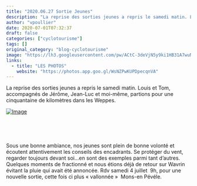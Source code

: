 ```yaml
---
title: "2020.06.27 Sortie Jeunes"
description: "La reprise des sorties jeunes a repris le samedi matin. Louis et Tom, accompagnés de Jérôme, Jean-Luc et moi-même, partions pour une cinquantaine de kilomètres dans les Weppes."
author: "vpoullier"
date: 2020-07-01T07:32:37
draft: false
categories: ["cyclotourisme"]
tags: []
original_category: "blog-cyclotourisme"
image: "https://lh3.googleusercontent.com/pw/ACtC-3deVjN5y9ki1HB31A7wuNlem-GdplVZMUmECEq3mJ5eJZGXKpHqleLLK85e2dvNBDcW-gnuLz-JiPNoinxXiShSgpapQrclyQ1yGlxCTADcBCk-pfBDydp4hMX5FfkkTus3DnvAyRq_96V-cXST2wZjvw=w1019-h764-no?authuser=0"
links:
  - title: "LES PHOTOS"
    website: "https://photos.app.goo.gl/WsNZPwKUPDpecqnVA"
---
```


La reprise des sorties jeunes a repris le samedi matin. Louis et Tom, accompagnés de Jérôme, Jean-Luc et moi-même, partions pour une cinquantaine de kilomètres dans les Weppes.

<!--more-->

[![Image](https://lh3.googleusercontent.com/pw/ACtC-3dCaBLQtHpPBujB5Y7gqIiS9_nav1UhFdSYHBHUzqO624H7EW0xH_jR92EgzU5rgdvoyFwVr2BNSkMM9QsNy-Gr8qumtGpN7T8KvmrUptLUdYHvXBjhbEym-aibAAbwFgAlWEloJNb_e7IoPQ_UOr5DgQ=w1019-h764-no?authuser=0)](https://lh3.googleusercontent.com/pw/ACtC-3dCaBLQtHpPBujB5Y7gqIiS9_nav1UhFdSYHBHUzqO624H7EW0xH_jR92EgzU5rgdvoyFwVr2BNSkMM9QsNy-Gr8qumtGpN7T8KvmrUptLUdYHvXBjhbEym-aibAAbwFgAlWEloJNb_e7IoPQ_UOr5DgQ=w1019-h764-no?authuser=0)

&nbsp;

&nbsp;

Sous une bonne ambiance, nos jeunes sont plein de bonne volonté et écoutent attentivement les conseils des encadrants. Se protéger du vent, regarder toujours devant soi…en sont des exemples parmi tant d’autres. Quelques moments de fractionné et nous étions déjà de retour sur Wavrin évitant la pluie qui avait été annoncée. Rdv samedi 4 juillet &nbsp;9h, pour une nouvelle sortie, cette fois ci plus «&nbsp;vallonnée&nbsp;»&nbsp; Mons-en Pévéle.